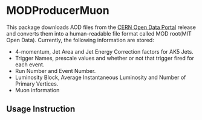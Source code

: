 # MODProducerMuon

This package downloads AOD files from the 
[CERN Open Data Portal](http://opendata.cern.ch "CERN Open Data Portal")
release and 
converts them into a human-readable file format called MOD root(MIT Open Data). 
Currently, the following information are stored:

- 4-momentum, Jet Area and Jet Energy Correction factors for AK5 Jets.
- Trigger Names, prescale values and whether or not that trigger fired for each event.
- Run Number and Event Number.
- Luminosity Block, Average Instantaneous Luminosity and Number of Primary Vertices.
- Muon information

## Usage Instruction



